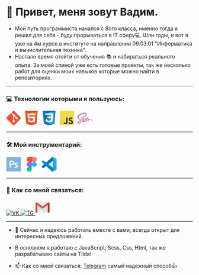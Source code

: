 # 👋 Привет, меня зовут Вадим.

+ Мой путь программиста начался с 8ого класса, именно тогда я решил для себя - буду прорываться в IT сферу💻.
 Шли годы, и вот я уже на 4м курсе в институте на направлении 09.03.01 "Информатика и вычислительная техника".
+ Настало время отойти от обучения 📚 и набираться реального опыта. За моей спиной уже есть готовые проекты, так же несколько работ для оценки моих навыков которые можно найти в репозиториях.

---
  ### 💻 Технологии которыми я пользуюсь:

  <div>
  <img src="https://github.com/devicons/devicon/blob/master/icons/git/git-original.svg" title="git" alt="git" width="40" height="40"/>&nbsp
  <img src="https://github.com/devicons/devicon/blob/master/icons/html5/html5-original.svg" title="html5" alt="html5" width="40" height="40"/>&nbsp
  <img src="https://github.com/devicons/devicon/blob/master/icons/css3/css3-original.svg" title="css" alt="css" width="40" height="40"/>&nbsp
  <img src="https://github.com/devicons/devicon/blob/master/icons/javascript/javascript-original.svg" title="javascript" alt="javascript" width="40" height="40"/>&nbsp
  <img src="https://github.com/devicons/devicon/blob/master/icons/sass/sass-original.svg" title="sass/scss" alt="sass/scss" width="40" height="40"/>&nbsp;
  </div>

---

  ### 🛠 Мой инструментарий:


  <div>
  <img src="https://github.com/devicons/devicon/blob/master/icons/photoshop/photoshop-plain.svg" title="photoshop" alt="photoshop" width="40" height="40"/>&nbsp;
  <img src="https://github.com/devicons/devicon/blob/master/icons/figma/figma-original.svg" title="figma" alt="figma" width="40" height="40"/>&nbsp;
  <img src="https://github.com/devicons/devicon/blob/master/icons/vscode/vscode-original.svg" title="vsCode" alt="vsCode" width="40" height="40"/>&nbsp;
  </div>
  
---

### 📧 Как со мной связаться:

  <div id="badges">
    <a href="https://vk.com/vadimvoroninr" target="_blank">
      <img src="https://cdn-icons-png.flaticon.com/512/145/145813.png" width="40" height="40" alt="VK"/>
    </a>
<a href="https://t.me/VadimVoroninR" target="_blank">
      <img src="https://cdn-icons-png.flaticon.com/512/2111/2111646.png" width="40" height="40" alt="TG" />
    </a>
<a href="mailto:vadim.voronin.r@gmail.com" target="_blank">
      <img src="https://github.com/VadimVoronin3831/VadimVoronin3831/blob/main/icons/Gmail_29991.png" width="40" height="40" alt="Gmail" />
    </a>
  </div>

---

+ 🤝 Сейчас я надеюсь работать вместе с вами, всегда открыт для интересных предложений.
  
+ В основном я работаю с JavaScript, Scss, Css, Html, так же разрабатываю сайты на Tilda!
  
+ 📫 Как со мной связаться: [Telegram](https://t.me/VadimVoroninR) самый надежный способ👍
